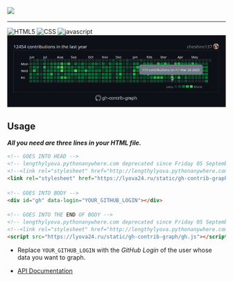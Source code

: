 <img src="assets/media/thumbnail.png">

---

![HTML5](https://img.shields.io/static/v1?label=&message=HTML5&color=%23E34F26&logo=html5&logoColor=%23fff)
![CSS](https://img.shields.io/static/v1?label=&message=CSS&color=%231572B6&logo=css3&logoColor=%23fff)
![javascript](https://img.shields.io/static/v1?label=&message=+JavaScript&color=%23F7DF1E&logo=javascript&logoColor=%23000)
![cheshire137graph.png](./docs/cheshire137.png)

## Usage

***All you need are three lines in your HTML file.***

```html
<!-- GOES INTO HEAD -->
<!-- lengthylyova.pythonanywhere.com deprecated since Friday 05 September 2025 -->
<!--<link rel="stylesheet" href="http://lengthylyova.pythonanywhere.com/static/gh-contrib-graph/gh.css">-->
<link rel="stylesheet" href="https://lyova24.ru/static/gh-contrib-graph/gh.css">

<!-- GOES INTO BODY -->
<div id="gh" data-login="YOUR_GITHUB_LOGIN"></div>

<!-- GOES INTO THE END OF BODY -->
<!-- lengthylyova.pythonanywhere.com deprecated since Friday 05 September 2025 -->
<!--<link rel="stylesheet" href="http://lengthylyova.pythonanywhere.com/static/gh-contrib-graph/gh.css">-->
<script src="https://lyova24.ru/static/gh-contrib-graph/gh.js"></script>
```

* Replace `YOUR_GITHUB_LOGIN` with the *GitHub Login* of the user whose data you want to graph.

* [API Documentation](https://lyova24.ru/api/docs/#/gh-contrib-graph)
